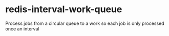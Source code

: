 # redis-interval-work-queue
Process jobs from a circular queue to a work so each job is only processed once an interval
